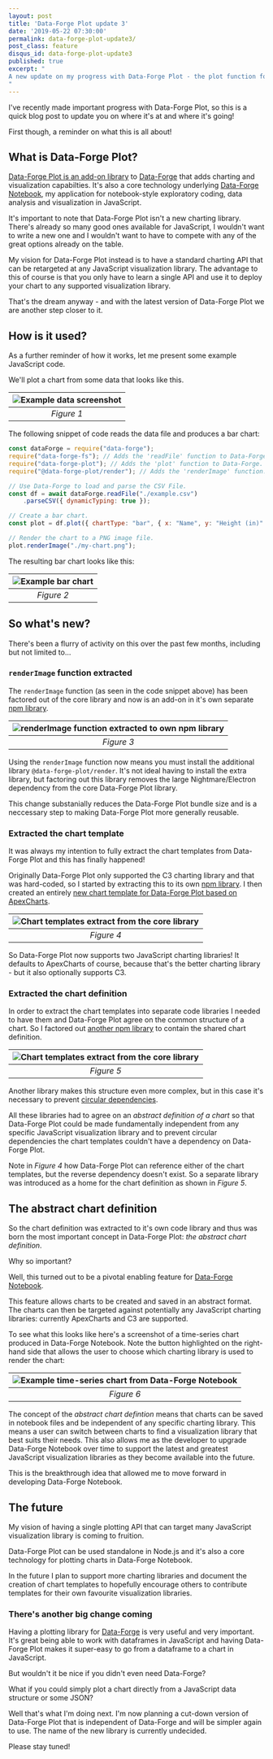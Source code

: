 ```yaml
---
layout: post
title: 'Data-Forge Plot update 3'
date: '2019-05-22 07:30:00'
permalink: data-forge-plot-update3/
post_class: feature
disqus_id: data-forge-plot-update3
published: true
excerpt: "
A new update on my progress with Data-Forge Plot - the plot function for Data-Forge!
"
---
```


I've recently made important progress with Data-Forge Plot, so this is a quick blog post to update you on where it's at and where it's going!

First though, a reminder on what this is all about!

## What is Data-Forge Plot?

[Data-Forge Plot is an add-on library](https://www.npmjs.com/package/data-forge-plot) to [Data-Forge](http://data-forge-js.com/) that adds charting and visualization capabilties. It's also a core technology underlying [Data-Forge Notebook](http://www.data-forge-notebook.com/), my application for notebook-style exploratory coding, data analysis and visualization in JavaScript.

It's important to note that Data-Forge Plot isn't a new charting library. There's already so many good ones available for JavaScript, I wouldn't want to write a new one and I wouldn't want to have to compete with any of the great options already on the table.

My vision for Data-Forge Plot instead is to have a standard charting API that can be retargeted at any JavaScript visualization library. The advantage to this of course is that you only have to learn a single API and use it to deploy your chart to any supported visualization library. 

That's the dream anyway - and with the latest version of Data-Forge Plot we are another step closer to it.

## How is it used?

As a further reminder of how it works, let me present some example JavaScript code. 

We'll plot a chart from some data that looks like this.

| ![Example data screenshot](/content/images/2019/05/Example_data.png) |
|:--:|
| *Figure 1* |

The following snippet of code reads the data file and produces a bar chart:

```javascript
const dataForge = require("data-forge");
require("data-forge-fs"); // Adds the 'readFile' function to Data-Forge.
require("data-forge-plot"); // Adds the 'plot' function to Data-Forge.
require("@data-forge-plot/render"); // Adds the 'renderImage' function.

// Use Data-Forge to load and parse the CSV File.
const df = await dataForge.readFile("./example.csv")
    .parseCSV({ dynamicTyping: true }); 

// Create a bar chart.
const plot = df.plot({ chartType: "bar", { x: "Name", y: "Height (in)" }));

// Render the chart to a PNG image file.
plot.renderImage("./my-chart.png");
```

The resulting bar chart looks like this:

| ![Example bar chart](/content/images/2019/05/Example_bar_chart.png) | 
|:--:|
| *Figure 2* |

## So what's new?

There's been a flurry of activity on this over the past few months, including but not limited to...

### `renderImage` function extracted

The `renderImage` function (as seen in the code snippet above) has been factored out of the core library and now is an add-on in it's own separate 
[npm library](https://www.npmjs.com/package/@data-forge-plot/render).

| ![renderImage function extracted to own npm library](/content/images/2019/05/renderImage_function_extracted.png) | 
|:--:|
| *Figure 3*| 

Using the `renderImage` function now means you must install the additional library `@data-forge-plot/render`. It's not ideal having to install the extra library, but factoring out this library removes the large Nightmare/Electron dependency from the core Data-Forge Plot library.

This change substanially reduces the Data-Forge Plot bundle size and is a neccessary step to making Data-Forge Plot more generally reusable.

### Extracted the chart template

It was always my intention to fully extract the chart templates from Data-Forge Plot and this has finally happened! 

Originally Data-Forge Plot only supported the C3 charting library and that was hard-coded, so I started by extracting this to its own [npm library](https://www.npmjs.com/package/@data-forge-plot/c3). I then created an entirely [new chart template for Data-Forge Plot based on ApexCharts](https://www.npmjs.com/package/@data-forge-plot/apex).

| ![Chart templates extract from the core library](/content/images/2019/05/Separated_chart_plugins.png) | 
|:--:|
| *Figure 4* | 

So Data-Forge Plot now supports two JavaScript charting libraries! It defaults to ApexCharts of course, because that's the better charting library - but it also optionally supports C3. 

### Extracted the chart definition

In order to extract the chart templates into separate code libraries I needed to have them and Data-Forge Plot agree on the common structure of a chart. So I factored out [another npm library](https://www.npmjs.com/package/@data-forge-plot/chart-def) to contain the shared chart definition.

| ![Chart templates extract from the core library](/content/images/2019/05/Separated_chart_def.png) | 
|:--:|
| *Figure 5* | 

Another library makes this structure even more complex, but in this case it's necessary to prevent [circular dependencies](https://en.wikipedia.org/wiki/Circular_dependency). 

All these libraries had to agree on an *abstract definition of a chart* so that Data-Forge Plot could be made fundamentally independent from any specific JavaScript visualization library and to prevent circular dependencies the chart templates couldn't have a dependency on Data-Forge Plot. 

Note in *Figure 4* how Data-Forge Plot can reference either of the chart templates, but the reverse dependency doesn't exist. So a separate library was introduced as a home for the chart definition as shown in *Figure 5*.

## The abstract chart definition

So the chart definition was extracted to it's own code library and thus was born the most important concept in Data-Forge Plot: *the abstract chart definition*.

Why so important? 

Well, this turned out to be a pivotal enabling feature for [Data-Forge Notebook](http://www.data-forge-notebook.com/).

This feature allows charts to be created and saved in an abstract format. The charts can then be targeted against potentially any JavaScript charting libraries: currently ApexCharts and C3 are supported.

To see what this looks like here's a screenshot of a time-series chart produced in Data-Forge Notebook. Note the button highlighted on the right-hand side that allows the user to choose which charting library is used to render the chart:

| ![Example time-series chart from Data-Forge Notebook](/content/images/2019/05/ApexCharts_line_chart.png) | 
|:--:|
| *Figure 6* | 

The concept of the *abstract chart defintion* means that charts can be saved in notebook files and be independent of any specific charting library. This means a user can switch between charts to find a visualization library that best suits their needs. This also allows me as the developer to upgrade Data-Forge Notebook over time to support the latest and greatest JavaScript visualization libraries as they become available into the future. 

This is the breakthrough idea that allowed me to move forward in developing Data-Forge Notebook.

## The future

My vision of having a single plotting API that can target many JavaScript visualization library is coming to fruition.

Data-Forge Plot can be used standalone in Node.js and it's also a core technology for plotting charts in Data-Forge Notebook.

In the future I plan to support more charting libraries and document the creation of chart templates to hopefully encourage others to contribute templates for their own favourite visualization libraries.

### There's another big change coming

Having a plotting library for [Data-Forge](http://data-forge-js.com/) is very useful and very important. It's great being able to work with dataframes in JavaScript and having Data-Forge Plot makes it super-easy to go from a dataframe to a chart in JavaScript. 

But wouldn't it be nice if you didn't even need Data-Forge? 

What if you could simply plot a chart directly from a JavaScript data structure or some JSON? 

Well that's what I'm doing next. I'm now planning a cut-down version of Data-Forge Plot that is independent of Data-Forge and will be simpler again to use. The name of the new library is currently undecided. 

Please stay tuned!